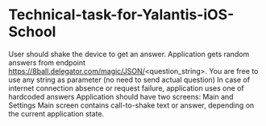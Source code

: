 # Technical-task-for-Yalantis-iOS-School
User should shake the device to get an answer.
Application gets random answers from endpoint https://8ball.delegator.com/magic/JSON/<question_string>. You are free to use any string as parameter (no need to send actual question) 
In case of internet connection absence or request failure, application uses one of hardcoded answers
Application should have two screens: Main and Settings
Main screen contains call-to-shake text or answer, depending on the current application state.
